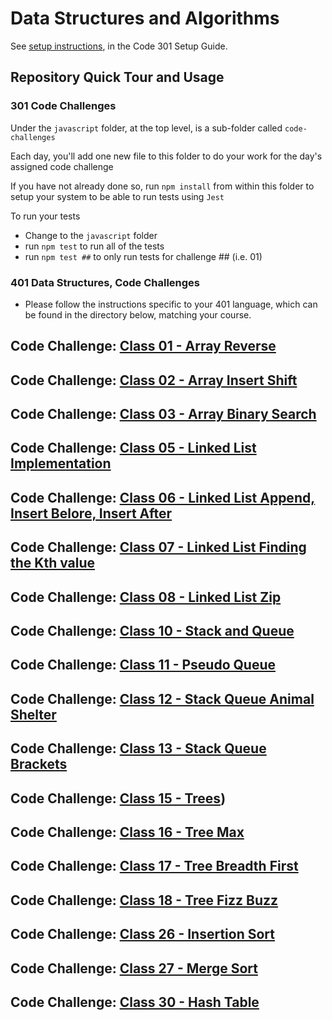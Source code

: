 # Data Structures and Algorithms

See [setup instructions](https://codefellows.github.io/setup-guide/code-301/3-code-challenges), in the Code 301 Setup Guide.

## Repository Quick Tour and Usage

### 301 Code Challenges

Under the `javascript` folder, at the top level, is a sub-folder called `code-challenges`

Each day, you'll add one new file to this folder to do your work for the day's assigned code challenge

If you have not already done so, run `npm install` from within this folder to setup your system to be able to run tests using `Jest`

To run your tests

- Change to the `javascript` folder
- run `npm test` to run all of the tests
- run `npm test ##` to only run tests for challenge ## (i.e. 01)

### 401 Data Structures, Code Challenges

- Please follow the instructions specific to your 401 language, which can be found in the directory below, matching your course.

## Code Challenge:  [Class 01 - Array Reverse](..\data-structures-and-algorithms\c-sharp\DataStructures\CodeChallenges\ArrayReverse\README.md)
## Code Challenge:  [Class 02 - Array Insert Shift](..\data-structures-and-algorithms\c-sharp\DataStructures\CodeChallenges\ArrayInsertShift\README.md)
## Code Challenge:  [Class 03 - Array Binary Search](..\data-structures-and-algorithms\c-sharp\DataStructures\CodeChallenges\ArrayInsertShift\README.md)
## Code Challenge:  [Class 05 - Linked List Implementation](..\data-structures-and-algorithms\c-sharp\DataStructures\DataStructurest\README.md)
## Code Challenge: [Class 06 - Linked List Append, Insert Belore, Insert After](..\data-structures-and-algorithms\c-sharp\DataStructures\DataStructurest\README.md)
## Code Challenge: [Class 07 - Linked List Finding the Kth value](..\data-structures-and-algorithms\c-sharp\DataStructures\DataStructurest\README.md)
## Code Challenge: [Class 08 - Linked List Zip](..\data-structures-and-algorithms\c-sharp\DataStructures\DataStructurest\README.md)
## Code Challenge: [Class 10 - Stack and Queue](..\data-structures-and-algorithms\c-sharp\DataStructures\DataStructurest\README.md)
## Code Challenge: [Class 11 - Pseudo Queue](..\data-structures-and-algorithms\c-sharp\DataStructures\CodeChallenges\README.md)
## Code Challenge: [Class 12 - Stack Queue Animal Shelter](..\data-structures-and-algorithms\c-sharp\DataStructures\CodeChallenges\README.md)
## Code Challenge: [Class 13 - Stack Queue Brackets](..\data-structures-and-algorithms\c-sharp\DataStructures\CodeChallenges\README.md)
## Code Challenge: [Class 15 - Trees](..\data-structures-and-algorithms\c-sharp\DataStructures\CodeChallenges\README.md))
## Code Challenge: [Class 16 - Tree Max](..\data-structures-and-algorithms\c-sharp\DataStructures\DataStructurest\README.md)
## Code Challenge: [Class 17 - Tree Breadth First](..\data-structures-and-algorithms\c-sharp\DataStructures\DataStructurest\README.md)
## Code Challenge: [Class 18 - Tree Fizz Buzz](..\data-structures-and-algorithms\c-sharp\DataStructures\CodeChallenges\README.md)
## Code Challenge: [Class 26 - Insertion Sort](..\data-structures-and-algorithms\c-sharp\DataStructures\CodeChallenges\Sorting\README.md)
## Code Challenge: [Class 27 - Merge Sort](..\data-structures-and-algorithms\c-sharp\DataStructures\CodeChallenges\Sorting\README.md)
## Code Challenge: [Class 30 - Hash Table](..\data-structures-and-algorithms\c-sharp\DataStructures\DataStructurest\README.md)

